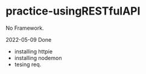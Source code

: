 # practice-usingRESTfulAPI
No Framework.

2022-05-09
Done
 - installing httpie
 - installing nodemon
 - tesing req.
